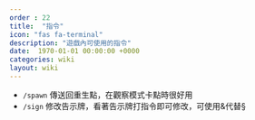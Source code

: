 ```yaml
---
order : 22
title:  "指令"
icon: "fas fa-terminal"
description: "遊戲內可使用的指令"
date:  1970-01-01 00:00:00 +0000
categories: wiki
layout: wiki
---
```


- `/spawn` 傳送回重生點，在觀察模式卡點時很好用
- `/sign` 修改告示牌，看著告示牌打指令即可修改，可使用&代替§